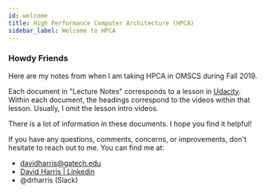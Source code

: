 ```yaml
---
id: welcome
title: High Performance Computer Architecture (HPCA)
sidebar_label: Welcome to HPCA
---
```


### Howdy Friends

Here are my notes from when I am taking HPCA in OMSCS during Fall 2019.

Each document in "Lecture Notes" corresponds to a lesson in [Udacity](https://classroom.udacity.com/courses/ud007). Within each document, the headings correspond to the videos within that lesson. Usually, I omit the lesson intro videos.

There is a lot of information in these documents. I hope you find it helpful!

If you have any questions, comments, concerns, or improvements, don't hesitate to reach out to me. You can find me at:

* [davidharris@gatech.edu](mailto:davidharris@gatech.edu)
* [David Harris \| Linkedin](https://www.linkedin.com/in/davidrossharris/)
* @drharris \(Slack\)
